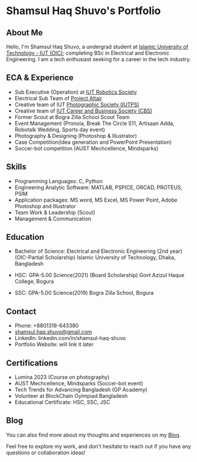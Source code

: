 # Shamsul Haq Shuvo's Portfolio

## About Me

Hello, I'm Shamsul Haq Shuvo, a undergrad student at [Islamic University of Technology - IUT (OIC)](https://www.iutoic-dhaka.edu/); completing BSc in Electrical and Electronic Engineering. I am a tech enthusiast seeking for a career in the tech industry.


## ECA & Experience
- Sub Executive (Operation) at [IUT Robotics Society](https://www.facebook.com/profile.php?id=61550634090480)
- Electrical Sub Team of [Project Altair](https://www.facebook.com/profile.php?id=100091653648858)
- Creative team of IUT [Photographic Society (IUTPS)](https://www.facebook.com/IUTPS)
- Creative team of [IUT Career and Business Society (CBS)](https://www.facebook.com/iut.cbs)
- Former Scout at Bogra Zilla School Scout Team
- Event Management (Pronoia, Break The Circle S11, Artisaan 
Adda, Robotalk Wedding, Sports day event)
- Photography & Designing (Photoshop & Illustrator)
- Case Competition(Idea generation and PowerPoint
Presentation)
- Soccer-bot competition (AUST Mechcellence, Mindsparks)


## Skills

- Programming Languages: C, Python
- Engineering Analytic Software: MATLAB, PSPICE, ORCAD, 
PROTEUS, PSIM
- Application packages: MS word, 
MS Excel, MS Power Point, Adobe 
Photoshop and Illustrator
- Team Work & Leadership (Scout)
- Management & Communication

## Education

- Bachelor of Science: Electrical and Electronic Engineering (2nd year) (OIC-Partial Scholarship)
Islamic University of Technology, Dhaka, Bangladesh

- HSC: GPA-5.00 Science(2021) (Board Scholarship)
Govt Azizul Haque College, Bogura

- SSC: GPA-5.00 Science(2019)
Bogra Zilla School, Bogura

## Contact

- Phone: +8801318-643380
- shamsul.haq.shuvo@gmail.com
- LinkedIn: linkedin.com/in/shamsul-haq-shuvo
- Portfolio Website: will link it later

## Certifications

- Lumina 2023 (Course on photography)
- AUST Mechcellence, Mindsparks (Soccer-bot event)
- Tech Trends for Advancing Bangladesh (GP Academy)
- Volunteer at BlockChain Oylmpiad Bangladesh
- Educational Certificate: HSC, SSC, JSC


## Blog

You can also find more about my thoughts and experiences on my [Blog](link-to-your-blog).

Feel free to explore my work, and don't hesitate to reach out if you have any questions or collaboration ideas!
